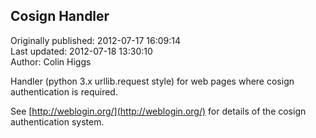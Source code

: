 ## Cosign Handler  
Originally published: 2012-07-17 16:09:14  
Last updated: 2012-07-18 13:30:10  
Author: Colin Higgs  
  
Handler (python 3.x urllib.request style) for web pages where cosign authentication is required.

See [http://weblogin.org/](http://weblogin.org/) for details of the cosign authentication system.